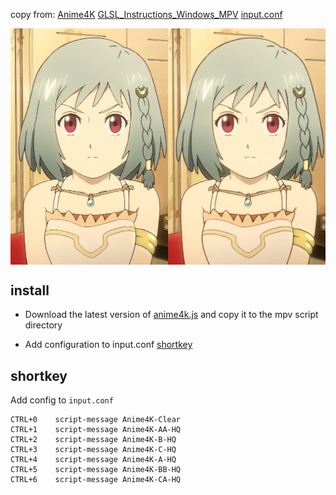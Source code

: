 copy from: [Anime4K](https://github.com/bloc97/Anime4K/releases)  [GLSL_Instructions_Windows_MPV](https://github.com/bloc97/Anime4K/blob/master/md/GLSL_Instructions_Windows_MPV.md) [input.conf](https://github.com/bloc97/Anime4K/blob/master/md/Template/GLSL_Windows_High-end/input.conf)

<div style="display: flex;">
  <img src="../assets/img/anime4k.jpg" alt="anime4k"/>
</div>

## install


- Download the latest version of [anime4k.js](https://github.com/mpv-easy/mpv-easy/releases) and copy it to the mpv script directory

- Add configuration to input.conf [shortkey](https://github.com/mpv-easy/mpv-easy/tree/main/mpv-anime4k#shortkey)

## shortkey

Add config to `input.conf`

```shell
CTRL+0    script-message Anime4K-Clear
CTRL+1    script-message Anime4K-AA-HQ
CTRL+2    script-message Anime4K-B-HQ
CTRL+3    script-message Anime4K-C-HQ
CTRL+4    script-message Anime4K-A-HQ
CTRL+5    script-message Anime4K-BB-HQ
CTRL+6    script-message Anime4K-CA-HQ
```